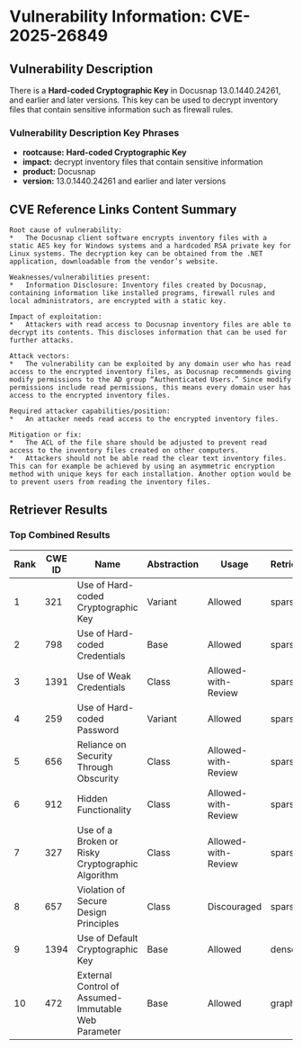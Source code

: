 # Vulnerability Information: CVE-2025-26849

## Vulnerability Description
There is a **Hard-coded Cryptographic Key** in Docusnap 13.0.1440.24261, and earlier and later versions. This key can be used to decrypt inventory files that contain sensitive information such as firewall rules.

### Vulnerability Description Key Phrases
- **rootcause:** **Hard-coded Cryptographic Key**
- **impact:** decrypt inventory files that contain sensitive information
- **product:** Docusnap
- **version:** 13.0.1440.24261 and earlier and later versions

## CVE Reference Links Content Summary
```text
Root cause of vulnerability:
*   The Docusnap client software encrypts inventory files with a static AES key for Windows systems and a hardcoded RSA private key for Linux systems. The decryption key can be obtained from the .NET application, downloadable from the vendor’s website.

Weaknesses/vulnerabilities present:
*   Information Disclosure: Inventory files created by Docusnap, containing information like installed programs, firewall rules and local administrators, are encrypted with a static key.

Impact of exploitation:
*   Attackers with read access to Docusnap inventory files are able to decrypt its contents. This discloses information that can be used for further attacks.

Attack vectors:
*   The vulnerability can be exploited by any domain user who has read access to the encrypted inventory files, as Docusnap recommends giving modify permissions to the AD group “Authenticated Users.” Since modify permissions include read permissions, this means every domain user has access to the encrypted inventory files.

Required attacker capabilities/position:
*   An attacker needs read access to the encrypted inventory files.

Mitigation or fix:
*   The ACL of the file share should be adjusted to prevent read access to the inventory files created on other computers.
*   Attackers should not be able read the clear text inventory files. This can for example be achieved by using an asymmetric encryption method with unique keys for each installation. Another option would be to prevent users from reading the inventory files.
```

## Retriever Results

### Top Combined Results

| Rank | CWE ID | Name | Abstraction | Usage  | Retrievers | Individual Scores |
|------|--------|------|-------------|-------|------------|-------------------|
| 1 | 321 | Use of Hard-coded Cryptographic Key | Variant | Allowed | sparse | 0.321 |
| 2 | 798 | Use of Hard-coded Credentials | Base | Allowed | sparse | 0.285 |
| 3 | 1391 | Use of Weak Credentials | Class | Allowed-with-Review | sparse | 0.254 |
| 4 | 259 | Use of Hard-coded Password | Variant | Allowed | sparse | 0.245 |
| 5 | 656 | Reliance on Security Through Obscurity | Class | Allowed-with-Review | sparse | 0.232 |
| 6 | 912 | Hidden Functionality | Class | Allowed-with-Review | sparse | 0.228 |
| 7 | 327 | Use of a Broken or Risky Cryptographic Algorithm | Class | Allowed-with-Review | sparse | 0.228 |
| 8 | 657 | Violation of Secure Design Principles | Class | Discouraged | sparse | 0.223 |
| 9 | 1394 | Use of Default Cryptographic Key | Base | Allowed | dense | 0.536 |
| 10 | 472 | External Control of Assumed-Immutable Web Parameter | Base | Allowed | graph | 0.002 |

